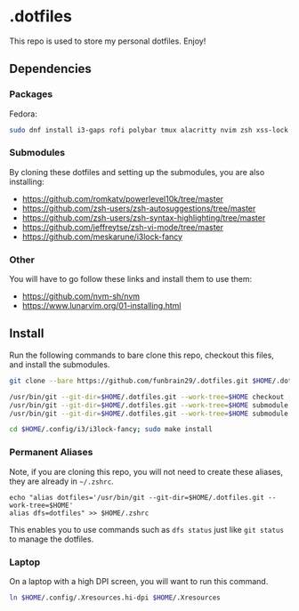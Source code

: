 # .dotfiles

This repo is used to store my personal dotfiles. Enjoy!

## Dependencies

### Packages

Fedora: 

```bash
sudo dnf install i3-gaps rofi polybar tmux alacritty nvim zsh xss-lock xautolock xset scrot wmctrl ImageMagick dunst gh brightnessctl fzf fd-find ripgrep
```

### Submodules

By cloning these dotfiles and setting up the submodules, you are also installing:

- https://github.com/romkatv/powerlevel10k/tree/master
- https://github.com/zsh-users/zsh-autosuggestions/tree/master
- https://github.com/zsh-users/zsh-syntax-highlighting/tree/master
- https://github.com/jeffreytse/zsh-vi-mode/tree/master
- https://github.com/meskarune/i3lock-fancy

### Other

You will have to go follow these links and install them to use them:

- https://github.com/nvm-sh/nvm
- https://www.lunarvim.org/01-installing.html

## Install

Run the following commands to bare clone this repo, checkout this files, and install the submodules.

```bash
git clone --bare https://github.com/funbrain29/.dotfiles.git $HOME/.dotfiles.git

/usr/bin/git --git-dir=$HOME/.dotfiles.git --work-tree=$HOME checkout -f
/usr/bin/git --git-dir=$HOME/.dotfiles.git --work-tree=$HOME submodule init
/usr/bin/git --git-dir=$HOME/.dotfiles.git --work-tree=$HOME submodule update

cd $HOME/.config/i3/i3lock-fancy; sudo make install
```

### Permanent Aliases

Note, if you are cloning this repo, you will not need to create these aliases, they are already in `~/.zshrc`.

```
echo "alias dotfiles='/usr/bin/git --git-dir=$HOME/.dotfiles.git --work-tree=$HOME'
alias dfs=dotfiles" >> $HOME/.zshrc
```

This enables you to use commands such as `dfs status` just like `git status` to manage the dotfiles.

### Laptop

On a laptop with a high DPI screen, you will want to run this command.

```bash
ln $HOME/.config/.Xresources.hi-dpi $HOME/.Xresources
```
